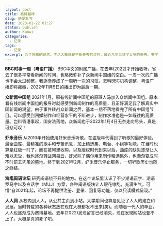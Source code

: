 ```yaml
---
layout: post
title: 赛博墓碑
slug: 随便乱写
date: 2023-01-22 01:27
status: publish
author: Kunwi
categories: 
  - 记录
tags:
  - 记录
excerpt: 为了忘却的记念，生活大概就是不断失去的过程，最近几年见证了太多的失去。书字立碑，是为了方便以后凭吊，也是一种活过的证明吧。
---
```


**BBC时事一周（粤语广播）**
BBC中文的附属广播，在去年(2022)才开始收听，省去了很多平常看新闻的时间，也略微弥补了众新闻中国组的空白。一周一次的广播也不会太过频繁，我逐渐养成了一周听一次的习惯。怎料BBC机构调整，粤语广播即将裁撤，2022年11月5日的播出即为最后一期。

**众新闻中国组**
2021年1月，原有线新闻中国组的原班人马加入众新闻中国组。原本看有线新闻中国组的报导时就感受到新闻制作的高质量，且正好满足我了解真实中国新闻的渴望。由于事件转战众新闻之后，基本一期不落地看完了所有中国组节目。可以感受到网媒制作和经营水平的不断进步，制作水准也是一如既往的高质量。岂料香港事起，国安法落地，众新闻也于2022年1月4日无奈走向尽头，真是可悲可叹！

**虾米音乐**
从2010年开始使用虾米音乐听歌，在盗版年代得到了听歌的最好体验。最全曲库、最精准的歌手和专辑讯息，加上精选集、电台、小组等功能，在当时也算是红极一时了。而在被阿里收购，以及版权时代到来以后，曲库的缺失逐渐让人难以忍受，我也逐渐转战网易云，虾米除了偶尔用来制作精选集外，也渐渐变成时不时前去凭吊的墓地。终于到2021年2月，虾米音乐停止服务，一切听歌历史也随之终结。

**海墘闽语论坛**
研究闽语绕不开的地方。在这个论坛里认识了不少潮语正字、潮语罗马字以及白话字（MUJ）方案，各种闽语版块让人眼花缭乱，充满生气。可惜“自2021年起，论坛不再提供注册、登录、回复等功能，仅以只读模式呈现。”

**人人网**
从校内到人人，从公共主页到小站，大学期间也算是见证了人人的建立和发展。当时转载的各种状态放在现在大概都发不出来(笑)。而随着一代人的毕业，人人也逐渐成为赛博墓地。去年(2022)发现留言已经消失，现在发现网站也登不上了。大概是真的死了吧。